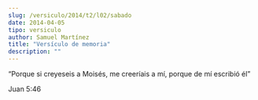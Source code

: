 ```yaml
---
slug: /versiculo/2014/t2/l02/sabado
date: 2014-04-05
tipo: versiculo
author: Samuel Martínez
title: "Versículo de memoria"
description: ""
---
```


“Porque si creyeseis a Moisés, me creeríais a mí, porque de mí escribió él”

Juan 5:46
